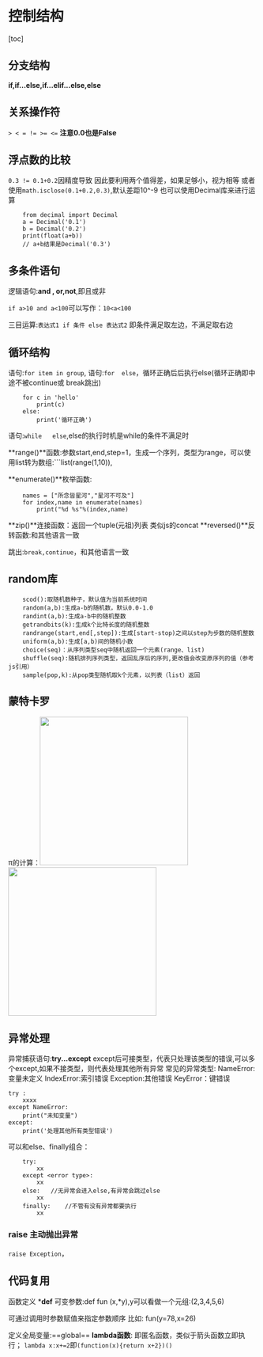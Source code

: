 # 控制结构

[toc]

## 分支结构

**if,if...else,if...elif...else,else**

## 关系操作符

```> < = != >= <=```
**注意0.0也是False**

## 浮点数的比较

```0.3 != 0.1+0.2```因精度导致
因此要利用两个值得差，如果足够小，视为相等
或者使用```math.isclose(0.1+0.2,0.3)```,默认差距10^-9
也可以使用Decimal库来进行运算

```
    from decimal import Decimal
    a = Decimal('0.1')
    b = Decimal('0.2')
    print(float(a+b))
    // a+b结果是Decimal('0.3')
```

## 多条件语句

逻辑语句:**and , or,not**,即且或非

```if a>10 and a<100```可以写作：```10<a<100```

三目运算:```表达式1 if 条件 else 表达式2```
即条件满足取左边，不满足取右边

## 循环结构

语句:```for item in group```,
语句:```for  else```，循环正确后后执行else(循环正确即中途不被continue或 break跳出)

```
    for c in 'hello'
        print(c)
    else:
        print('循环正确')

```
语句:```while   else```,else的执行时机是while的条件不满足时

**range()**函数:参数start,end,step=1，生成一个序列，类型为range，可以使用list转为数组:```list(range(1,10)),

**enumerate()**枚举函数:

```
    names = ["所念皆星河","星河不可及"]
    for index,name in enumerate(names)
        print("%d %s"%(index,name)
```
**zip()**连接函数：返回一个tuple(元祖)列表
        类似js的concat
**reversed()**反转函数:和其他语言一致

跳出:```break,continue```，和其他语言一致

## random库

```
    scod():取随机数种子，默认值为当前系统时间
    random(a,b):生成a-b的随机数，默认0.0-1.0
    randint(a,b):生成a-b中的随机整数
    getrandbits(k):生成k个比特长度的随机整数
    randrange(start,end[,step]):生成[start-stop)之间以step为步数的随机整数
    uniform(a,b):生成[a,b)间的随机小数
    choice(seq)：从序列类型seq中随机返回一个元素(range、list)
    shuffle(seq):随机排列序列类型，返回乱序后的序列,更改值会改变原序列的值（参考js引用）
    sample(pop,k):从pop类型随机取k个元素，以列表（list）返回
```

## 蒙特卡罗

π的计算：<img height="300" src="/images/蒙特卡罗.png">
<img height="300" src="/images/蒙特卡罗计算.png">



## 异常处理

异常捕获语句:**try...except**
except后可接类型，代表只处理该类型的错误,可以多个except,如果不接类型，则代表处理其他所有异常
常见的异常类型:
 NameError:变量未定义
 IndexError:索引错误
 Exception:其他错误
 KeyError：键错误
```
try :
    xxxx
except NameError:
    print("未知变量")
except:
    print('处理其他所有类型错误')
```
可以和else、finally组合：
```
    try:
        xx
    except <error type>:
        xx
    else:   //无异常会进入else,有异常会跳过else
        xx
    finally:    //不管有没有异常都要执行
        xx
```
### raise 主动抛出异常

```raise Exception```，

## 代码复用

函数定义 ***def**
可变参数:def fun (x,*y),y可以看做一个元组:(2,3,4,5,6)


可通过调用时参数赋值来指定参数顺序
比如:
    fun(y=78,x=26)

定义全局变量:==global==
**lambda函数**:
即匿名函数，类似于箭头函数立即执行；
``lambda x:x+=2``即```(function(x){return x+2})()```
